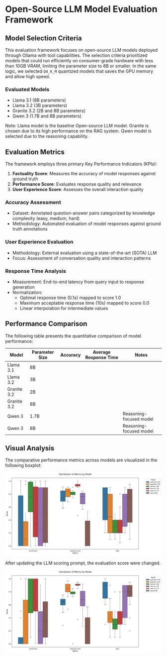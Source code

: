 # Open-Source LLM Model Evaluation Framework

## Model Selection Criteria

This evaluation framework focuses on open-source LLM models deployed through Ollama with tool capabilities. The selection criteria prioritized models that could run efficiently on consumer-grade hardware with less than 10GB VRAM, limiting the parameter size to 8B or smaller. In the same logic, we selected `Q4_K_M` quantized models that saves the GPU memory and allow high speed.

### Evaluated Models
- Llama 3.1 (8B parameters)
- Llama 3.2 (3B parameters)
- Granite 3.2 (2B and 8B parameters)
- Qwen 3 (1.7B and 8B parameters)

Note: Llama model is the baseline Open-source LLM model. Granite is chosen due to its high performance on the RAG system. Qwen model is selected due to the reasoning capability.

## Evaluation Metrics

The framework employs three primary Key Performance Indicators (KPIs):

1. **Factuality Score**: Measures the accuracy of model responses against ground truth
2. **Performance Score**: Evaluates response quality and relevance
3. **User Experience Score**: Assesses the overall interaction quality

### Accuracy Assessment
- Dataset: Annotated question-answer pairs categorized by knowledge complexity (easy, medium, hard)
- Methodology: Automated evaluation of model responses against ground truth annotations

### User Experience Evaluation
- Methodology: External evaluation using a state-of-the-art (SOTA) LLM
- Focus: Assessment of conversation quality and interaction patterns

### Response Time Analysis
- Measurement: End-to-end latency from query input to response generation
- Normalization: 
  - Optimal response time (0.1s) mapped to score 1.0
  - Maximum acceptable response time (10s) mapped to score 0.0
  - Linear interpolation for intermediate values

## Performance Comparison

The following table presents the quantitative comparison of model performance:

| Model | Parameter Size | Accuracy | Average Response Time | Notes |
|-------|---------------|----------|----------------------|-------|
| Llama 3.1 | 8B | | | |
| Llama 3.2 | 3B | | | |
| Granite 3.2 | 2B | | | |
| Granite 3.2 | 8B | | | |
| Qwen 3 | 1.7B | | | Reasoning-focused model |
| Qwen 3 | 8B | | | Reasoning-focused model |

## Visual Analysis

The comparative performance metrics across models are visualized in the following boxplot:

![](figs/metrics_boxplot_by_model_v1.png)

After updating the LLM scoring prompt, the evaluation score were changed.

![](figs/metrics_boxplot_by_model_v2.png)
